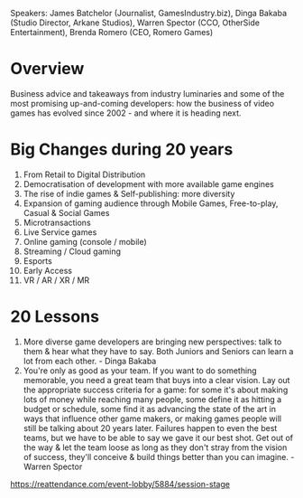 Speakers: James Batchelor (Journalist, GamesIndustry.biz), Dinga Bakaba (Studio Director, Arkane Studios), Warren Spector (CCO, OtherSide Entertainment), Brenda Romero (CEO, Romero Games)

# Overview
Business advice and takeaways from industry luminaries and some of the most promising up-and-coming developers: how the business of video games has evolved since 2002 - and where it is heading next. 

# Big Changes during 20 years
1. From Retail to Digital Distribution 
2. Democratisation of development with more available game engines
3. The rise of indie games & Self-publishing: more diversity
5. Expansion of gaming audience through Mobile Games, Free-to-play, Casual & Social Games
6. Microtransactions
7. Live Service games
8. Online gaming (console / mobile)
9. Streaming / Cloud gaming
10. Esports
11. Early Access
12. VR / AR / XR / MR

# 20 Lessons
1. More diverse game developers are bringing new perspectives: talk to them & hear what they have to say. Both Juniors and Seniors can learn a lot from each other. - Dinga Bakaba
2. You're only as good as your team. If you want to do something memorable, you need a great team that buys into a clear vision. Lay out the appropriate success criteria for a game: for some it's about making lots of money while reaching many people, some define it as hitting a budget or schedule, some find it as advancing the state of the art in ways that influence other game makers, or making games people will still be talking about 20 years later. Failures happen to even the best teams, but we have to be able to say we gave it our best shot. Get out of the way & let the team loose as long as they don't stray from the vision of success, they'll conceive & build things better than you can imagine. - Warren Spector
 
https://reattendance.com/event-lobby/5884/session-stage
